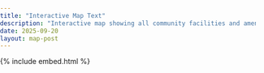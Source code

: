 ```yaml
---
title: "Interactive Map Text"
description: "Interactive map showing all community facilities and amenities."
date: 2025-09-20
layout: map-post
---
```


<script src="https://use.fontawesome.com/releases/v6.2.0/js/all.js"></script>

{% include embed.html %}

<style>
    :root {
  --building-color: #FF9800;
  --house-color: #0288D1;
  --shop-color: #7B1FA2;
  --warehouse-color: #558B2F;
}

/*
 * Optional: Makes the sample page fill the window.
 */
html,
body {
  height: 100%;
  margin: 0;
  padding: 0;
}

/*
 * Property styles in unhighlighted state.
 */
.property {
  align-items: center;
  background-color: #FFFFFF;
  border-radius: 50%;
  color: #263238;
  display: flex;
  font-size: 14px;
  gap: 15px;
  height: 30px;
  justify-content: center;
  /* padding: 4px; */
  padding: 10px 20px;
  position: relative;
  position: relative;
  transition: all 0.3s ease-out;
  width: 30px;
  transform: translateY(-9px);
}

.property::after {
  border-left: 9px solid transparent;
  border-right: 9px solid transparent;
  border-top: 9px solid #FFFFFF;
  content: "";
  height: 0;
  left: 50%;
  position: absolute;
  top: 95%;
  transform: translate(-50%, 0);
  transition: all 0.3s ease-out;
  width: 0;
  z-index: 1;
}

.property .icon {
  align-items: center;
  display: flex;
  justify-content: center;
  color: #FFFFFF;
}

.property .icon svg {
  height: 20px;
  width: auto;
}

.property .details {
  display: none;
  flex-direction: column;
  flex: 1;
}

.property .address {
  color: #9E9E9E;
  font-size: 10px;
  margin-bottom: 10px;
  margin-top: 5px;
}

.property .features {
  align-items: flex-end;
  display: flex;
  flex-direction: row;
  gap: 10px;
}

.property .features > div {
  align-items: center;
  background: #F5F5F5;
  border-radius: 5px;
  border: 1px solid #ccc;
  display: flex;
  font-size: 10px;
  gap: 5px;
  padding: 5px;
}

/*
 * Property styles in highlighted state.
 */
.property.highlight {
  background-color: #FFFFFF;
  border-radius: 8px;
  box-shadow: 10px 10px 5px rgba(0, 0, 0, 0.2);
  height: 80px;
  padding: 8px 15px;
  width: auto;
}

.property.highlight::after {
  border-top: 9px solid #FFFFFF;
}

.property.highlight .details {
  display: flex;
}

.property.highlight .icon svg {
  width: 50px;
  height: 50px;
}

.property .bed {
  color: #FFA000;
}

.property .bath {
  color: #03A9F4;
}

.property .size {
  color: #388E3C;
}

/*
 * House icon colors.
 */
.property.highlight:has(.fa-house) .icon {
  color: var(--house-color);
}

.property:not(.highlight):has(.fa-house) {
  background-color: var(--house-color);
}

.property:not(.highlight):has(.fa-house)::after {
  border-top: 9px solid var(--house-color);
}

/*
 * Building icon colors.
 */
.property.highlight:has(.fa-building) .icon {
  color: var(--building-color);
}

.property:not(.highlight):has(.fa-building) {
  background-color: var(--building-color);
}

.property:not(.highlight):has(.fa-building)::after {
  border-top: 9px solid var(--building-color);
}

/*
 * Warehouse icon colors.
 */
.property.highlight:has(.fa-warehouse) .icon {
  color: var(--warehouse-color);
}

.property:not(.highlight):has(.fa-warehouse) {
  background-color: var(--warehouse-color);
}

.property:not(.highlight):has(.fa-warehouse)::after {
  border-top: 9px solid var(--warehouse-color);
}

/*
 * Shop icon colors.
 */
.property.highlight:has(.fa-shop) .icon {
  color: var(--shop-color);
}

.property:not(.highlight):has(.fa-shop) {
  background-color: var(--shop-color);
}

.property:not(.highlight):has(.fa-shop)::after {
  border-top: 9px solid var(--shop-color);
}
</style>

<div id="map" class="full-height"></div>

<script type="module">
    import { initMap } from '{{ '/assets/js/gmap1.js' | relative_url }}';
    (async () => {
        try {
            initMap('map', { lat: 37.43238031167444, lng: -122.16795397128632 }, 11);
        } catch (error) {
            console.error('Error initializing map:', error);
        }
    })();

</script>